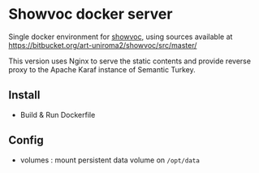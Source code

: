 # Showvoc docker server
Single docker environment for [showvoc](http://showvoc.uniroma2.it/doc/), using sources available at https://bitbucket.org/art-uniroma2/showvoc/src/master/

This version uses Nginx to serve the static contents and provide reverse proxy to the Apache Karaf instance of Semantic Turkey.

## Install
- Build & Run Dockerfile

## Config
- volumes : mount persistent data volume on `/opt/data`
